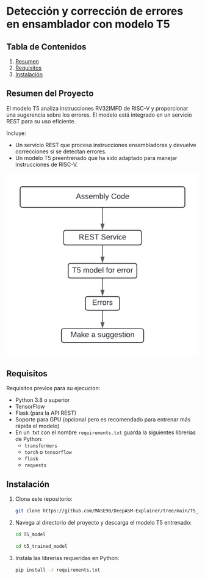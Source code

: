 # Detección y corrección de errores en ensamblador con modelo T5

## Tabla de Contenidos
1. [Resumen](#resumen)
2. [Requisitos](#requisitos)
3. [Instalación](#instalación)

## Resumen del Proyecto
El modelo T5 analiza instrucciones RV32IMFD de RISC-V y proporcionar una sugerencia sobre los errores. El modelo está integrado en un servicio REST para su uso eficiente.

Incluye:
- Un servicio REST que procesa instrucciones ensambladoras y devuelve correcciones si se detectan errores.
- Un modelo T5 preentrenado que ha sido adaptado para manejar instrucciones de RISC-V.

![Diagrama de flujo](Images/Flujo_model_REST.png)

## Requisitos

Requisitos previos para su ejecucion:
- Python 3.8 o superior
- TensorFlow 
- Flask (para la API REST)
- Soporte para GPU (opcional pero es recomendado para entrenar más rápida el modelo)
- En un .txt con el nombre `requirements.txt` guarda la siguientes librerias de Python:
  - `transformers`
  - `torch` o `tensorflow`
  - `flask`
  - `requests`


## Instalación
1. Clona este repositorio:
    ```bash
    git clone https://github.com/MASE98/DeepASM-Explainer/tree/main/T5_model.git
    ```
2. Navega al directorio del proyecto y descarga el modelo T5 entrenado:
    ```bash
    cd T5_model
    ```

    ```bash
    cd t5_trained_model
    ```
3. Instala las librerias requeridas en Python:
    ```bash
    pip install -r requirements.txt
    ```